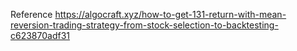Reference
https://algocraft.xyz/how-to-get-131-return-with-mean-reversion-trading-strategy-from-stock-selection-to-backtesting-c623870adf31